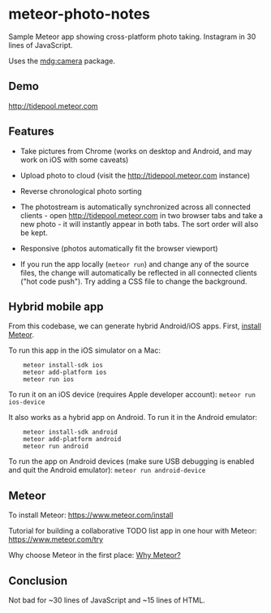 # meteor-photo-notes

Sample Meteor app showing cross-platform photo taking. Instagram in 30 lines of JavaScript.

Uses the [mdg:camera](https://github.com/meteor/mobile-packages/tree/master/packages/mdg:camera) package.


## Demo

http://tidepool.meteor.com

## Features

* Take pictures from Chrome (works on desktop and Android, and may work on iOS with some caveats)

* Upload photo to cloud (visit the http://tidepool.meteor.com instance)

* Reverse chronological photo sorting

* The photostream is automatically synchronized across all connected clients - open http://tidepool.meteor.com in two browser tabs and take a new photo - it will instantly appear in both tabs. The sort order will also be kept.

* Responsive (photos automatically fit the browser viewport)

* If you run the app locally (`meteor run`) and change any of the source files, the change will automatically be reflected in all connected clients ("hot code push"). Try adding a CSS file to change the background.


## Hybrid mobile app

From this codebase, we can generate hybrid Android/iOS apps. First, [install Meteor](http://meteor.com/install).

To run this app in the iOS simulator on a Mac:

        meteor install-sdk ios
        meteor add-platform ios
        meteor run ios

To run it on an iOS device (requires Apple developer account): `meteor run ios-device`

It also works as a hybrid app on Android. To run it in the Android emulator:

        meteor install-sdk android
        meteor add-platform android
        meteor run android

To run the app on Android devices (make sure USB debugging is enabled and quit the Android emulator): `meteor run android-device`


## Meteor

To install Meteor: https://www.meteor.com/install

Tutorial for building a collaborative TODO list app in one hour with Meteor: https://www.meteor.com/try

Why choose Meteor in the first place: [Why Meteor?](http://wiki.dandascalescu.com/essays/why_meteor)


## Conclusion

Not bad for ~30 lines of JavaScript and ~15 lines of HTML.
